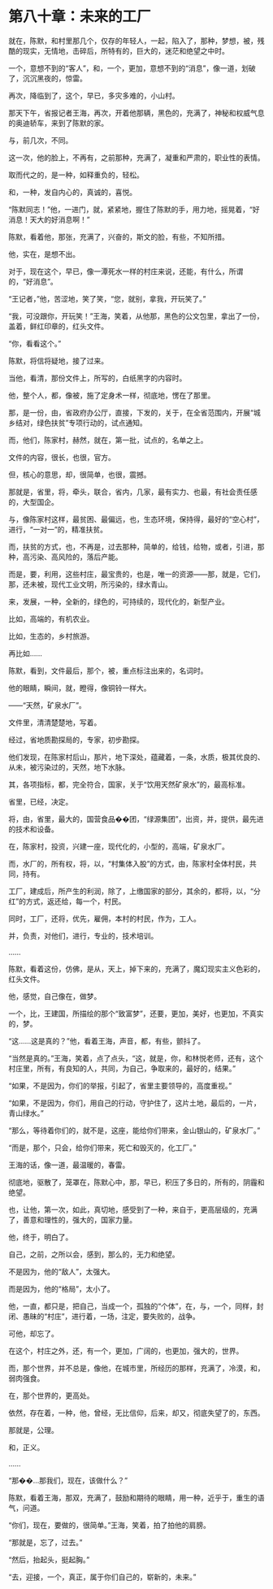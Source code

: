 # 第八十章：未来的工厂

就在，陈默，和村里那几个，仅存的年轻人，一起，陷入了，那种，梦想，被，残酷的现实，无情地，击碎后，所特有的，巨大的，迷茫和绝望之中时。

一个，意想不到的“客人”，和，一个，更加，意想不到的“消息”，像一道，划破了，沉沉黑夜的，惊雷。

再次，降临到了，这个，早已，多灾多难的，小山村。

那天下午，省报记者王海，再次，开着他那辆，黑色的，充满了，神秘和权威气息的奥迪轿车，来到了陈默的家。

与，前几次，不同。

这一次，他的脸上，不再有，之前那种，充满了，凝重和严肃的，职业性的表情。

取而代之的，是一种，如释重负的，轻松。

和，一种，发自内心的，真诚的，喜悦。

“陈默同志！”他，一进门，就，紧紧地，握住了陈默的手，用力地，摇晃着，“好消息！天大的好消息啊！”

陈默，看着他，那张，充满了，兴奋的，斯文的脸，有些，不知所措。

他，实在，是想不出。

对于，现在这个，早已，像一潭死水一样的村庄来说，还能，有什么，所谓的，“好消息”。

“王记者，”他，苦涩地，笑了笑，“您，就别，拿我，开玩笑了。”

“我，可没跟你，开玩笑！”王海，笑着，从他那，黑色的公文包里，拿出了一份，盖着，鲜红印章的，红头文件。

“你，看看这个。”

陈默，将信将疑地，接了过来。

当他，看清，那份文件上，所写的，白纸黑字的内容时。

他，整个人，都，像被，施了定身术一样，彻底地，愣在了那里。

那，是一份，由，省政府办公厅，直接，下发的，关于，在全省范围内，开展“城乡结对，绿色扶贫”专项行动的，试点通知。

而，他们，陈家村，赫然，就在，第一批，试点的，名单之上。

文件的内容，很长，也很，官方。

但，核心的意思，却，很简单，也很，震撼。

那就是，省里，将，牵头，联合，省内，几家，最有实力、也最，有社会责任感的，大型国企。

与，像陈家村这样，最贫困、最偏远，也，生态环境，保持得，最好的“空心村”，进行，“一对一”的，精准扶贫。

而，扶贫的方式，也，不再是，过去那种，简单的，给钱，给物，或者，引进，那种，高污染、高风险的，落后产能。

而是，要，利用，这些村庄，最宝贵的，也是，唯一的资源——那，就是，它们，那，还未被，现代工业文明，所污染的，绿水青山。

来，发展，一种，全新的，绿色的，可持续的，现代化的，新型产业。

比如，高端的，有机农业。

比如，生态的，乡村旅游。

再比如……

陈默，看到，文件最后，那个，被，重点标注出来的，名词时。

他的眼睛，瞬间，就，瞪得，像铜铃一样大。

——“天然，矿泉水厂”。

文件里，清清楚楚地，写着。

经过，省地质勘探局的，专家，初步勘探。

他们发现，在陈家村后山，那片，地下深处，蕴藏着，一条，水质，极其优良的、从未，被污染过的，天然，地下水脉。

其，各项指标，都，完全符合，国家，关于“饮用天然矿泉水”的，最高标准。

省里，已经，决定。

将，由，省里，最大的，国营食品��团，“绿源集团”，出资，并，提供，最先进的技术和设备。

在，陈家村，投资，兴建一座，现代化的，小型的，高端，矿泉水厂。

而，水厂的，所有权，将，以，“村集体入股”的方式，由，陈家村全体村民，共同，持有。

工厂，建成后，所产生的利润，除了，上缴国家的部分，其余的，都将，以，“分红”的方式，返还给，每一个，村民。

同时，工厂，还将，优先，雇佣，本村的村民，作为，工人。

并，负责，对他们，进行，专业的，技术培训。

……

陈默，看着这份，仿佛，是从，天上，掉下来的，充满了，魔幻现实主义色彩的，红头文件。

他，感觉，自己像在，做梦。

一个，比，王建国，所描绘的那个“致富梦”，还要，更加，美好，也更加，不真实的，梦。

“这……这是真的？”他，看着王海，声音，都，有些，颤抖了。

“当然是真的。”王海，笑着，点了点头，“这，就是，你，和林悦老师，还有，这个村庄里，所有，有良知的人，共同，为自己，争取来的，最好的，结果。”

“如果，不是因为，你们的举报，引起了，省里主要领导的，高度重视。”

“如果，不是因为，你们，用自己的行动，守护住了，这片土地，最后的，一片，青山绿水。”

“那么，等待着你们的，就不是，这座，能给你们带来，金山银山的，矿泉水厂。”

“而是，那个，只会，给你们带来，死亡和毁灭的，化工厂。”

王海的话，像一道，最温暖的，春雷。

彻底地，驱散了，笼罩在，陈默心中，那，早已，积压了多日的，所有的，阴霾和绝望。

也，让他，第一次，如此，真切地，感受到了一种，来自于，更高层级的，充满了，善意和理性的，强大的，国家力量。

他，终于，明白了。

自己，之前，之所以会，感到，那么的，无力和绝望。

不是因为，他的“敌人”，太强大。

而是因为，他的“格局”，太小了。

他，一直，都只是，把自己，当成一个，孤独的“个体”，在，与，一个，同样，封闭、愚昧的“村庄”，进行着，一场，注定，要失败的，战争。

可他，却忘了。

在这个，村庄之外，还，有一个，更加，广阔的，也更加，强大的，世界。

而，那个世界，并不总是，像他，在城市里，所经历的那样，充满了，冷漠，和，弱肉强食。

在，那个世界的，更高处。

依然，存在着，一种，他，曾经，无比信仰，后来，却又，彻底失望了的，东西。

那就是，公理。

和，正义。

……

“那��…那我们，现在，该做什么？”

陈默，看着王海，那双，充满了，鼓励和期待的眼睛，用一种，近乎于，重生的语气，问道。

“你们，现在，要做的，很简单。”王海，笑着，拍了拍他的肩膀。

“那就是，忘了，过去。”

“然后，抬起头，挺起胸。”

“去，迎接，一个，真正，属于你们自己的，崭新的，未来。”